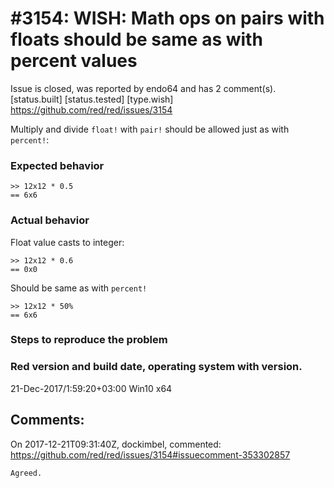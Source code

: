 
#3154: WISH: Math ops on pairs with floats should be same as with percent values
================================================================================
Issue is closed, was reported by endo64 and has 2 comment(s).
[status.built] [status.tested] [type.wish]
<https://github.com/red/red/issues/3154>

Multiply and divide `float!` with `pair!` should be allowed just as with `percent!`:

### Expected behavior

```
>> 12x12 * 0.5
== 6x6
```
### Actual behavior

Float value casts to integer:

```
>> 12x12 * 0.6
== 0x0
```

Should be same as with `percent!`

```
>> 12x12 * 50%
== 6x6
```


### Steps to reproduce the problem


### Red version and build date, operating system with version.

21-Dec-2017/1:59:20+03:00
Win10 x64



Comments:
--------------------------------------------------------------------------------

On 2017-12-21T09:31:40Z, dockimbel, commented:
<https://github.com/red/red/issues/3154#issuecomment-353302857>

    Agreed.

